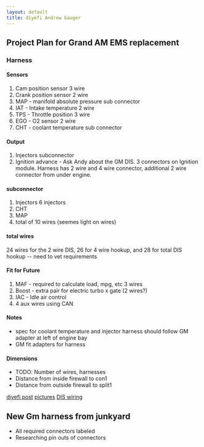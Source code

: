 ```yaml
---
layout: default
title: diyefi Andrew Gauger
---
```

## Project Plan for Grand AM EMS replacement

### Harness

#### Sensors
1. Cam position sensor 3 wire
2. Crank position sensor 2 wire
3. MAP - manifold absolute pressure sub connector
4. IAT - Intake temperature 2 wire
5. TPS - Throttle position 3 wire
6. EGO - O2 sensor 2 wire
7. CHT - coolant temperature sub connector

#### Output
1. Injectors subconnector
2. Ignition advance - Ask Andy about the GM DIS.  3 connectors on Ignition module.  Harness has 2 wire and 4 wire connector, additional 2 wire connector from under engine.

#### subconnector
1. Injectors 6 injectors
2. CHT 
3. MAP 
4. total of 10 wires (seemes light on wires)

#### total wires
24 wires for the 2 wire DIS, 26 for 4 wire hookup, and 28 for total DIS hookup -- need to vet requirements

#### Fit for Future
1. MAF - required to calculate load, mpg, etc 3 wires
2. Boost - extra pair for electric turbo x gate (2 wires?)
3. IAC - Idle air control
4. 4 aux wires using CAN

#### Notes
* spec for coolant temperature and injector harness should follow GM adapter at left of engine bay
* GM fit adapters for harness

#### Dimensions
* TODO: Number of wires, harnesses
* Distance from inside firewall to con1
* Distance from outside firewall to split1

[diyefi post](http://forum.diyefi.org/viewtopic.php?f=41&t=2092)
[pictures](http://forum.diyefi.org/viewtopic.php?f=41&t=2094)
[DIS wiring](http://fazeshift.org/pics/albums/userpics/3100PCM/6E3-A-5.jpg)

## New Gm harness from junkyard
* All required connectors labeled
* Researching pin outs of connectors
